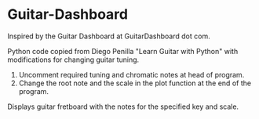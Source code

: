 # Guitar-Dashboard

Inspired by the Guitar Dashboard at GuitarDashboard dot com.

Python code copied from Diego Penilla "Learn Guitar with Python" with modifications for changing guitar tuning.

1. Uncomment required tuning and chromatic notes at head of program.
2. Change the root note and the scale in the plot function at the end of the program.

Displays guitar fretboard with the notes for the specified key and scale.
